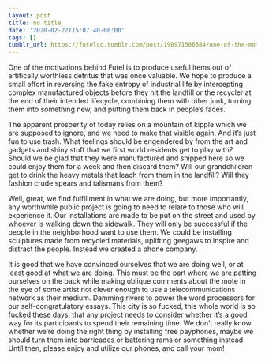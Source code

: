 ```yaml
---
layout: post
title: no title
date: '2020-02-22T15:07:40-08:00'
tags: []
tumblr_url: https://futelco.tumblr.com/post/190971506584/one-of-the-motivations-behind-futel-is-to-produce
---
```

One of the motivations behind Futel is to produce useful items out of artifically worthless detritus that was once valuable. We hope to produce a small effort in reversing the fake entropy of industrial life by intercepting complex manufactured objects before they hit the landfill or the recycler at the end of their intended lifecycle, combining them with other junk, turning them into something new, and putting them back in people’s faces.

The apparent prosperity of today relies on a mountain of kipple which we are supposed to ignore, and we need to make that visible again. And it’s just fun to use trash. What feelings should be engendered by from the art and gadgets and shiny stuff that we first world residents get to play with? Should we be glad that they were manufactured and shipped here so we could enjoy them for a week and then discard them? Will our grandchildren get to drink the heavy metals that leach from them in the landfill? Will they fashion crude spears and talismans from them?

Well, great, we find fulfillment in what we are doing, but more importantly, any worthwhile public project is going to need to relate to those who will experience it. Our installations are made to be put on the street and used by whoever is walking down the sidewalk. They will only be successful if the people in the neighborhood want to use them. We could be installing sculptures made from recycled materials, uplifting geegaws to inspire and distract the people. Instead we created a phone company.

It is good that we have convinced ourselves that we are doing well, or at least good at what we are doing. This must be the part where we are patting ourselves on the back while making oblique comments about the mote in the eye of some artist not clever enough to use a telecommunications network as their medium. Damming rivers to power the word processors for our self-congratulatory essays. This city is so fucked, this whole world is so fucked these days, that any project needs to consider whether it’s a good way for its participants to spend their remaining time. We don’t really know whether we’re doing the right thing by installing free payphones, maybe we should turn them into barricades or battering rams or something instead. Until then, please enjoy and utilize our phones, and call your mom!

